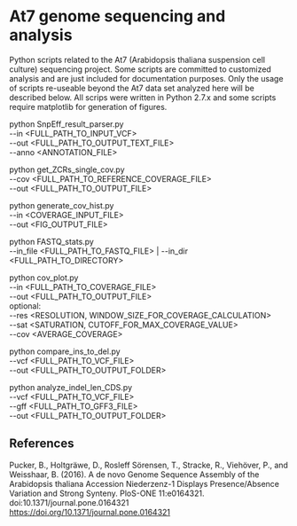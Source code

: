 # At7 genome sequencing and analysis

Python scripts related to the At7 (Arabidopsis thaliana suspension cell culture) sequencing project. Some scripts are committed to customized analysis and are just included for documentation purposes. Only the usage of scripts re-useable beyond the At7 data set analyzed here will be described below. All scrips were written in Python 2.7.x and some scripts require matplotlib for generation of figures.


python SnpEff_result_parser.py \
--in <FULL_PATH_TO_INPUT_VCF> \
--out <FULL_PATH_TO_OUTPUT_TEXT_FILE> \
--anno <ANNOTATION_FILE>


python get_ZCRs_single_cov.py \
--cov <FULL_PATH_TO_REFERENCE_COVERAGE_FILE> \
--out <FULL_PATH_TO_OUTPUT_FILE>


python generate_cov_hist.py \
--in <COVERAGE_INPUT_FILE> \
--out <FIG_OUTPUT_FILE>


python FASTQ_stats.py \
--in_file <FULL_PATH_TO_FASTQ_FILE> |	--in_dir <FULL_PATH_TO_DIRECTORY>


python cov_plot.py \
--in <FULL_PATH_TO_COVERAGE_FILE> \
--out <FULL_PATH_TO_OUTPUT_FILE> \
optional: \
--res <RESOLUTION, WINDOW_SIZE_FOR_COVERAGE_CALCULATION> \
--sat <SATURATION, CUTOFF_FOR_MAX_COVERAGE_VALUE> \
--cov <AVERAGE_COVERAGE>


python compare_ins_to_del.py \
--vcf <FULL_PATH_TO_VCF_FILE> \
--out <FULL_PATH_TO_OUTPUT_FOLDER>


python analyze_indel_len_CDS.py \
--vcf <FULL_PATH_TO_VCF_FILE> \
--gff <FULL_PATH_TO_GFF3_FILE> \
--out <FULL_PATH_TO_OUTPUT_FOLDER>




## References

Pucker, B., Holtgräwe, D., Rosleff Sörensen, T., Stracke, R., Viehöver, P., and Weisshaar, B. (2016). A de novo Genome Sequence Assembly of the Arabidopsis thaliana Accession Niederzenz-1 Displays Presence/Absence Variation and Strong Synteny. PloS-ONE 11:e0164321. doi:10.1371/journal.pone.0164321 
https://doi.org/10.1371/journal.pone.0164321



